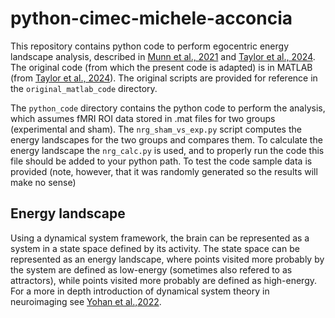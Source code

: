 python-cimec-michele-acconcia
======
This repository contains python code to perform egocentric energy landscape analysis, described in [Munn et al., 2021](https://www.nature.com/articles/s41467-021-26268-x) and [Taylor et al., 2024](https://www.sciencedirect.com/science/article/pii/S2211124724006879?via%3Dihub). The original code (from which the present code is adapted) is in MATLAB (from [Taylor et al., 2024](https://www.sciencedirect.com/science/article/pii/S2211124724006879?via%3Dihub)). The original scripts are provided for reference in the `original_matlab_code` directory.

The `python_code` directory contains the python code to perform the analysis, which assumes fMRI ROI data stored in .mat files for two groups (experimental and sham). The `nrg_sham_vs_exp.py` script computes the energy landscapes for the two groups and compares them. To calculate the energy landscape the `nrg_calc.py` is used, and to properly run the code this file should be added to your python path. To test the code sample data is provided (note, however, that it was randomly generated so the results will make no sense)

## Energy landscape

Using a dynamical system framework, the brain can be represented as a system in a state space defined by its activity. The state space can be represented as an energy landscape, where points visited more probably by the system are defined as low-energy (sometimes also refered to as attractors), while points visited more probably are defined as high-energy. For a more in depth introduction of dynamical system theory in neuroimaging see [Yohan et al.,2022](https://direct.mit.edu/netn/article/6/4/960/109066/It-s-about-time-Linking-dynamical-systems-with).

